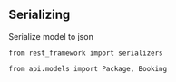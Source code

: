 ## Serializing 
Serialize model to json

```
from rest_framework import serializers

from api.models import Package, Booking
```